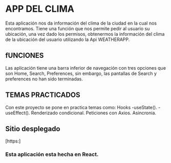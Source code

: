 # APP DEL CLIMA

Esta aplicación nos da información del clima de la ciudad en la cual nos encontramos.
Tiene una función que nos permite pedir al usuario su ubicación, una vez dado los permisos, 
obtenermos la información del clima de la ubicación del usuario utilizando la Api WEATHERAPP.

## fUNCIONES

Las aplicación tiene una barra inferior de navegación con tres opciones que son Home, Search, Preferences,
sin embargo, las pantallas de Search y preferences no han sido terminadas.

## TEMAS PRACTICADOS

Con este proyecto se pone en practica temas como:
Hooks
    -useState().
    -useEffect().
Renderizado condicional.
Peticiones con Axios.
Asincronia.

## Sitio desplegado

[https:]

### Esta aplicación esta hecha en React.